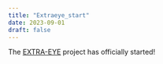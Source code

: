 ```yaml
---
title: "Extraeye_start"
date: 2023-09-01
draft: false
---
```


The <a href="https://sites.google.com/view/extraeye">EXTRA-EYE</a> project has officially started!